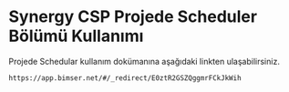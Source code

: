 # Synergy CSP Projede Scheduler Bölümü Kullanımı

Projede Schedular kullanım dokümanına aşağıdaki linkten ulaşabilirsiniz.

	https://app.bimser.net/#/_redirect/E0ztR2GSZQggmrFCkJkWih